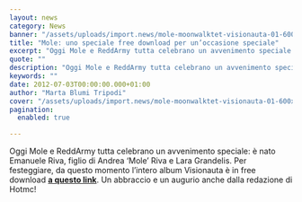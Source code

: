 ```yaml
---
layout: news
category: News
banner: "/assets/uploads/import.news/mole-moonwalktet-visionauta-01-600x400.jpg"
title: "Mole: uno speciale free download per un’occasione speciale"
excerpt: "Oggi Mole e ReddArmy tutta celebrano un avvenimento speciale: è nato Emanuele Riva, figlio di Andrea ‘Mole’ Riva e Lara Grandelis. Per festeggiare, da questo momento l’intero album Visionauta è in free download a questo link. Un abbraccio e un augurio anche dalla redazione di Hotmc!"
quote: ""
description: "Oggi Mole e ReddArmy tutta celebrano un avvenimento speciale: è nato Emanuele Riva, figlio di Andrea ‘Mole’ Riva e Lara Grandelis. Per festeggiare, da questo momento l’intero album Visionauta è in free download a questo link. Un abbraccio e un augurio anche dalla redazione di Hotmc!"
keywords: ""
date: 2012-07-03T00:00:00.000+01:00
author: "Marta Blumi Tripodi"
cover: "/assets/uploads/import.news/mole-moonwalktet-visionauta-01-600x400.jpg"
pagination:
  enabled: true

---
```


Oggi Mole e ReddArmy tutta celebrano un avvenimento speciale: è nato Emanuele Riva, figlio di Andrea ‘Mole’ Riva e Lara Grandelis. Per festeggiare, da questo momento l’intero album Visionauta è in free download [**a questo link**](http://www.reddarmy.com/scarica.php?file=Mole%5FMoonwalktet%5F-%5FVisionauta%5F%28ReddArmy%5FRA013%5F2011%29.zip "http://www.reddarmy.com/scarica.php?file=Mole_Moonwalktet_-_Visionauta_(ReddArmy_RA013_2011).zip"). Un abbraccio e un augurio anche dalla redazione di Hotmc!